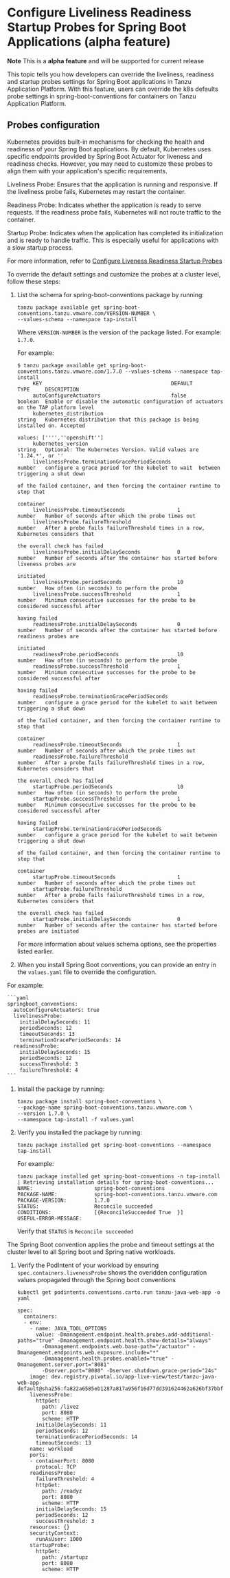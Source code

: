 # Configure Liveliness Readiness Startup Probes for Spring Boot Applications (alpha feature)

**Note** This is a **alpha feature** and will be supported for current release

This topic tells you how developers can override the liveliness, readiness and startup probes settings for Spring Boot applications in Tanzu Application Platform. With this feature, users can override the k8s defaults probe settings in spring-boot-conventions for containers on Tanzu Application Platform.

## <a id='probes-config'></a>Probes configuration

Kubernetes provides built-in mechanisms for checking the health and readiness of your Spring Boot applications. By default, Kubernetes uses specific endpoints provided by Spring Boot Actuator for liveness and readiness checks. However, you may need to customize these probes to align them with your application's specific requirements.

Liveliness Probe: Ensures that the application is running and responsive. If the liveliness probe fails, Kubernetes may restart the container.

Readiness Probe: Indicates whether the application is ready to serve requests. If the readiness probe fails, Kubernetes will not route traffic to the container.

Startup Probe: Indicates when the application has completed its initialization and is ready to handle traffic. This is especially useful for applications with a slow startup process.

For more information, refer to [Configure Liveness Readiness Startup Probes](https://kubernetes.io/docs/tasks/configure-pod-container/configure-liveness-readiness-startup-probes/)

To override the default settings and customize the probes at a cluster level, follow these
steps:

1. List the schema for spring-boot-conventions package by running:

    ```console
    tanzu package available get spring-boot-conventions.tanzu.vmware.com/VERSION-NUMBER \
    --values-schema --namespace tap-install
    ```

    Where `VERSION-NUMBER` is the version of the package listed. For example: `1.7.0`.

    For example:

    ```console
    $ tanzu package available get spring-boot-conventions.tanzu.vmware.com/1.7.0 --values-schema --namespace tap-install
         KEY                                          DEFAULT             TYPE     DESCRIPTION
         autoConfigureActuators                       false               boolean  Enable or disable the automatic configuration of actuators on the TAP platform level
         kubernetes_distribution                                          string   Kubernetes distribution that this package is being installed on. Accepted
                                                                                   values: ['''',''openshift'']
         kubernetes_version                                               string   Optional: The Kubernetes Version. Valid values are '1.24.*', or ''
         livelinessProbe.terminationGracePeriodSeconds                    number   configure a grace period for the kubelet to wait  between triggering a shut down   
                                                                                   of the failed container, and then forcing the container runtime to stop that      
                                                                                   container                                                                         
         livelinessProbe.timeoutSeconds                 1                 number   Number of seconds after which the probe times out                                 
         livelinessProbe.failureThreshold                                 number   After a probe fails failureThreshold times in a row, Kubernetes considers that    
                                                                                   the overall check has failed                                                      
         livelinessProbe.initialDelaySeconds            0                 number   Number of seconds after the container has started before liveness probes are      
                                                                                   initiated                                                                         
         livelinessProbe.periodSeconds                  10                number   How often (in seconds) to perform the probe                                       
         livelinessProbe.successThreshold               1                 number   Minimum consecutive successes for the probe to be considered successful after     
                                                                                   having failed                                                                     
         readinessProbe.initialDelaySeconds             0                 number   Number of seconds after the container has started before readiness probes are     
                                                                                   initiated                                                                         
         readinessProbe.periodSeconds                   10                number   How often (in seconds) to perform the probe                                       
         readinessProbe.successThreshold                1                 number   Minimum consecutive successes for the probe to be considered successful after     
                                                                                   having failed                                                                     
         readinessProbe.terminationGracePeriodSeconds                     number   configure a grace period for the kubelet to wait between triggering a shut down   
                                                                                   of the failed container, and then forcing the container runtime to stop that      
                                                                                   container                                                                         
         readinessProbe.timeoutSeconds                  1                 number   Number of seconds after which the probe times out                                 
         readinessProbe.failureThreshold                                  number   After a probe fails failureThreshold times in a row, Kubernetes considers that    
                                                                                   the overall check has failed                                                      
         startupProbe.periodSeconds                     10                number   How often (in seconds) to perform the probe                                       
         startupProbe.successThreshold                  1                 number   Minimum consecutive successes for the probe to be considered successful after     
                                                                                   having failed                                                                     
         startupProbe.terminationGracePeriodSeconds                       number   configure a grace period for the kubelet to wait between triggering a shut down   
                                                                                   of the failed container, and then forcing the container runtime to stop that      
                                                                                   container                                                                         
         startupProbe.timeoutSeconds                    1                 number   Number of seconds after which the probe times out                                 
         startupProbe.failureThreshold                                    number   After a probe fails failureThreshold times in a row, Kubernetes considers that    
                                                                                   the overall check has failed                                                      
         startupProbe.initialDelaySeconds               0                 number   Number of seconds after the container has started before probes are initiated
    ```

    For more information about values schema options, see the properties listed
    earlier.

1. When you install Spring Boot conventions, you can provide an entry in the `values.yaml` file to override the configuration.     

For example:

    ```yaml
    springboot_conventions:
      autoConfigureActuators: true
      livelinessProbe: 
        initialDelaySeconds: 11
        periodSeconds: 12
        timeoutSeconds: 13
        terminationGracePeriodSeconds: 14
      readinessProbe: 
        initialDelaySeconds: 15
        periodSeconds: 12
        successThreshold: 3
        failureThreshold: 4
    ```

1. Install the package by running:

   ```console
   tanzu package install spring-boot-conventions \
   --package-name spring-boot-conventions.tanzu.vmware.com \
   --version 1.7.0 \
   --namespace tap-install -f values.yaml
   ```

1. Verify you installed the package by running:

   ```console
   tanzu package installed get spring-boot-conventions --namespace tap-install
   ```

   For example:

   ```console
   tanzu package installed get spring-boot-conventions -n tap-install
   | Retrieving installation details for spring-boot-conventions...
   NAME:                    spring-boot-conventions
   PACKAGE-NAME:            spring-boot-conventions.tanzu.vmware.com
   PACKAGE-VERSION:         1.7.0
   STATUS:                  Reconcile succeeded
   CONDITIONS:              [{ReconcileSucceeded True  }]
   USEFUL-ERROR-MESSAGE:
   ```

   Verify that `STATUS` is `Reconcile succeeded`


The Spring Boot convention applies the probe and timeout settings at the cluster level to all Spring boot and Spring native workloads. 

1. Verify the PodIntent of your workload by ensuring `spec.containers.livenessProbe`
shows the overidden configuration values propagated through the Spring boot conventions

    ```console
    kubectl get podintents.conventions.carto.run tanzu-java-web-app -o yaml

    spec:
      containers:
      - env:
        - name: JAVA_TOOL_OPTIONS
          value: -Dmanagement.endpoint.health.probes.add-additional-paths="true" -Dmanagement.endpoint.health.show-details="always"
            -Dmanagement.endpoints.web.base-path="/actuator" -Dmanagement.endpoints.web.exposure.include="*"
            -Dmanagement.health.probes.enabled="true" -Dmanagement.server.port="8081"
            -Dserver.port="8080" -Dserver.shutdown.grace-period="24s"
        image: dev.registry.pivotal.io/app-live-view/test/tanzu-java-web-app-default@sha256:fa822a6585eb1287a817a956f16d77dd391624462a626bf37bbf0f9e89ff7562
        livenessProbe:
          httpGet:
            path: /livez
            port: 8080
            scheme: HTTP
          initialDelaySeconds: 11
          periodSeconds: 12
          terminationGracePeriodSeconds: 14
          timeoutSeconds: 13
        name: workload
        ports:
        - containerPort: 8080
          protocol: TCP
        readinessProbe:
          failureThreshold: 4
          httpGet:
            path: /readyz
            port: 8080
            scheme: HTTP
          initialDelaySeconds: 15
          periodSeconds: 12
          successThreshold: 3
        resources: {}
        securityContext:
          runAsUser: 1000
        startupProbe:
          httpGet:
            path: /startupz
            port: 8080
            scheme: HTTP
    ```